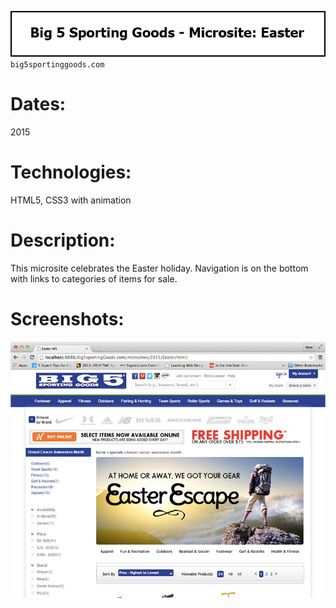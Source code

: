 ![Title](github/github_title_B5easter.gif)  
`big5sportinggoods.com`  

# Dates:  
2015  
# Technologies:  
HTML5, CSS3 with animation  
# Description:  
This microsite celebrates the Easter holiday.  Navigation is on the bottom with links to categories of items for sale.
# Screenshots:
![Screenshot](github/github_screenshot_B5easter1.jpg)  
